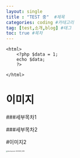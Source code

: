 ```yaml
---
layout: single
title : "TEST 중"  #제목
categories: coding #카테고리
tag: [test,소개,blog] #태그
toc: true #목차
---
```



```php+HTML
<html>
    <?php $data = 1; 
    echo $data;
    ?>
    
</html>
```

# 이미지

###세부목차1

###세부목차2

#이미지2

<img src="../images/2024-09-30-first/development-4536630_1280.png" alt="development-4536630_1280" style="zoom:25%;" />